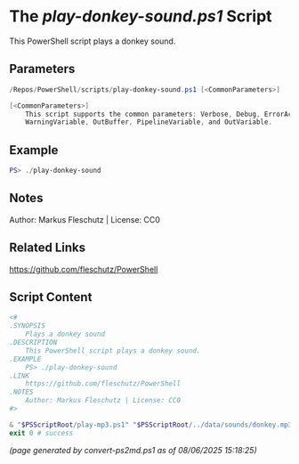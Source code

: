 The *play-donkey-sound.ps1* Script
===========================

This PowerShell script plays a donkey sound.

Parameters
----------
```powershell
/Repos/PowerShell/scripts/play-donkey-sound.ps1 [<CommonParameters>]

[<CommonParameters>]
    This script supports the common parameters: Verbose, Debug, ErrorAction, ErrorVariable, WarningAction, 
    WarningVariable, OutBuffer, PipelineVariable, and OutVariable.
```

Example
-------
```powershell
PS> ./play-donkey-sound

```

Notes
-----
Author: Markus Fleschutz | License: CC0

Related Links
-------------
https://github.com/fleschutz/PowerShell

Script Content
--------------
```powershell
<#
.SYNOPSIS
	Plays a donkey sound
.DESCRIPTION
	This PowerShell script plays a donkey sound.
.EXAMPLE
	PS> ./play-donkey-sound
.LINK
	https://github.com/fleschutz/PowerShell
.NOTES
	Author: Markus Fleschutz | License: CC0
#>

& "$PSScriptRoot/play-mp3.ps1" "$PSScriptRoot/../data/sounds/donkey.mp3"
exit 0 # success
```

*(page generated by convert-ps2md.ps1 as of 08/06/2025 15:18:25)*

